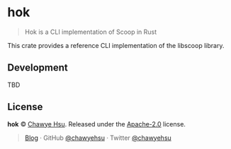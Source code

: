 # hok

> Hok is a CLI implementation of Scoop in Rust

This crate provides a reference CLI implementation of the libscoop library.

## Development

TBD

## License

**hok** © [Chawye Hsu](https://github.com/chawyehsu). Released under the [Apache-2.0](LICENSE) license.

> [Blog](https://chawyehsu.com) · GitHub [@chawyehsu](https://github.com/chawyehsu) · Twitter [@chawyehsu](https://twitter.com/chawyehsu)
